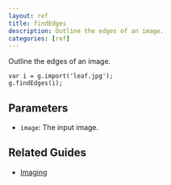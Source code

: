 ```yaml
---
layout: ref
title: findEdges
description: Outline the edges of an image.
categories: [ref]
---
```

Outline the edges of an image.

    var i = g.import('leaf.jpg');
    g.findEdges(i);

## Parameters
- `image`: The input image.

## Related Guides
- [Imaging](/guide/image.html)
